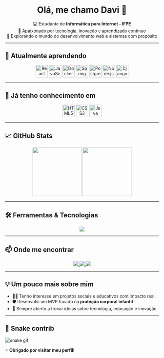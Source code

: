 <h1 align="center">Olá, me chamo Davi 👋</h1>

<p align="center">
  💻 Estudante de <strong>Informática para Internet - IFPE</strong> <br/>
  🎯 Apaixonado por tecnologia, inovação e aprendizado contínuo <br/>
  🚀 Explorando o mundo do desenvolvimento web e sistemas com propósito
</p>

---

## 🚀 Atualmente aprendendo
<p align="center">
  <img src="https://cdn.jsdelivr.net/gh/devicons/devicon/icons/react/react-original.svg" height="40" title="React"/>
  <img src="https://cdn.jsdelivr.net/gh/devicons/devicon/icons/javascript/javascript-original.svg" height="40" title="JavaScript"/>
  <img src="https://cdn.jsdelivr.net/gh/devicons/devicon/icons/docker/docker-original.svg" height="40" title="Docker"/>
  <img src="https://cdn.jsdelivr.net/gh/devicons/devicon/icons/spring/spring-original.svg" height="40" title="Spring Boot"/>
  <img src="https://cdn.jsdelivr.net/gh/devicons/devicon/icons/postgresql/postgresql-original.svg" height="40" title="PostgreSQL"/>
  <img src="https://cdn.jsdelivr.net/gh/devicons/devicon/icons/nodejs/nodejs-original.svg" height="40" title="Node.js"/>
 <img src="https://cdn.jsdelivr.net/gh/devicons/devicon@latest/icons/django/django-plain.svg" height="40" title="Django" />
</p>

---

## 🧠 Já tenho conhecimento em
<p align="center">
  <img src="https://cdn.jsdelivr.net/gh/devicons/devicon/icons/html5/html5-original.svg" height="40" title="HTML5"/>
  <img src="https://cdn.jsdelivr.net/gh/devicons/devicon/icons/css3/css3-original.svg" height="40" title="CSS3"/>
  <img src="https://cdn.jsdelivr.net/gh/devicons/devicon/icons/java/java-original.svg" height="40" title="Java"/>
</p>

---

## 📈 GitHub Stats
<p align="center">
  <img height="160em" src="https://github-readme-stats.vercel.app/api?username=Davialves22&show_icons=true&theme=tokyonight&include_all_commits=true&count_private=true"/>
  <img height="160em" src="https://github-readme-stats.vercel.app/api/top-langs/?username=Davialves22&layout=compact&langs_count=7&theme=tokyonight"/>
</p>

---

## 🛠️ Ferramentas & Tecnologias
<p align="center">
  <img src="https://skillicons.dev/icons?i=vscode,git,github,figma,postman,linux" />
</p>

---

## 📫 Onde me encontrar
<p align="center">
  <a href="https://github.com/Davialves22" target="_blank">
    <img src="https://img.shields.io/badge/GitHub-181717?style=for-the-badge&logo=github&logoColor=white"/>
  </a>
  <a href="https://www.instagram.com/" target="_blank">
    <img src="https://img.shields.io/badge/Instagram-E4405F?style=for-the-badge&logo=instagram&logoColor=white"/>
  </a>
  <a href="https://web.whatsapp.com/" target="_blank">
    <img src="https://img.shields.io/badge/WhatsApp-25D366?style=for-the-badge&logo=whatsapp&logoColor=white"/>
  </a>
</p>

---

## 💡 Um pouco mais sobre mim
- 👨‍💻 Tenho interesse em projetos sociais e educativos com impacto real
- 🛡️ Desenvolvi um MVP focado na **proteção corporal infantil**
- 💬 Sempre aberto a trocar ideias sobre tecnologia, educação e inovação

---

## 🐍 Snake contrib

![snake gif](https://github.com/Davialves22/snake-gif.git)


⭐ **Obrigado por visitar meu perfil!**

